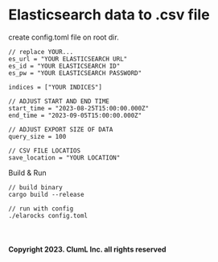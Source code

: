 Elasticsearch data to .csv file
===

create config.toml file on root dir.
```
// replace YOUR...
es_url = "YOUR ELASTICSEARCH URL"
es_id = "YOUR ELASTICSEARCH ID"
es_pw = "YOUR ELASTICSEARCH PASSWORD"

indices = ["YOUR INDICES"]

// ADJUST START AND END TIME
start_time = "2023-08-25T15:00:00.000Z"
end_time = "2023-09-05T15:00:00.000Z"

// ADJUST EXPORT SIZE OF DATA
query_size = 100

// CSV FILE LOCATIOS
save_location = "YOUR LOCATION"
```

Build & Run
```
// build binary
cargo build --release

// run with config
./elarocks config.toml
```
</br>

#### Copyright 2023. ClumL Inc. all rights reserved 